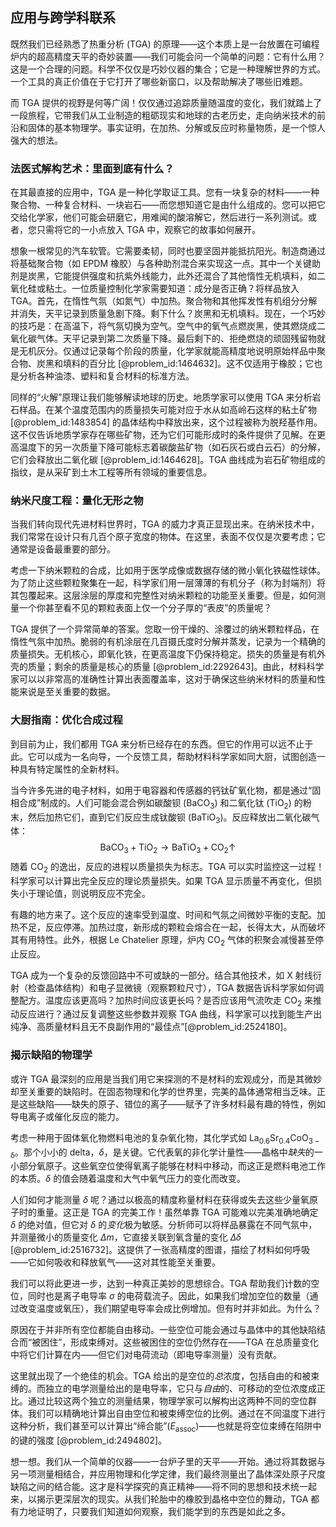 ## 应用与跨学科联系

既然我们已经熟悉了热重分析 (TGA) 的原理——这个本质上是一台放置在可编程炉内的超高精度天平的奇妙装置——我们可能会问一个简单的问题：它有什么用？这是一个合理的问题。科学不仅仅是巧妙仪器的集合；它是一种理解世界的方式。一个工具的真正价值在于它打开了哪些新窗口，以及帮助解决了哪些旧难题。

而 TGA 提供的视野是何等广阔！仅仅通过追踪质量随温度的变化，我们就踏上了一段旅程，它带我们从工业制造的粗砺现实和地球的古老历史，走向纳米技术的前沿和固体的基本物理学。事实证明，在加热、分解或反应时称量物质，是一个惊人强大的想法。

### 法医式解构艺术：里面到底有什么？

在其最直接的应用中，TGA 是一种化学取证工具。您有一块复杂的材料——一种聚合物、一种复合材料、一块岩石——而您想知道它是由什么组成的。您可以把它交给化学家，他们可能会研磨它，用难闻的酸溶解它，然后进行一系列测试。或者，您只需将它的一小点放入 TGA 中，观察它的故事如何展开。

想象一根常见的汽车软管。它需要柔韧，同时也要坚固并能抵抗阳光。制造商通过将基础聚合物（如 EPDM 橡胶）与各种助剂混合来实现这一点。其中一个关键助剂是炭黑，它能提供强度和抗紫外线能力，此外还混合了其他惰性无机填料，如二氧化硅或粘土。一位质量控制化学家需要知道：成分是否正确？将样品放入 TGA。首先，在惰性气氛（如氮气）中加热。聚合物和其他挥发性有机组分分解并消失，天平记录到质量急剧下降。剩下什么？炭黑和无机填料。现在，一个巧妙的技巧是：在高温下，将气氛切换为空气。空气中的氧气点燃炭黑，使其燃烧成二氧化碳气体。天平记录到第二次质量下降。最后剩下的、拒绝燃烧的顽固残留物就是无机灰分。仅通过记录每个阶段的质量，化学家就能高精度地说明原始样品中聚合物、炭黑和填料的百分比 [@problem_id:1464632]。这不仅适用于橡胶；它也是分析各种油漆、塑料和复合材料的标准方法。

同样的“火解”原理让我们能够解读地球的历史。地质学家可以使用 TGA 来分析岩石样品。在某个温度范围内的质量损失可能对应于水从如高岭石这样的粘土矿物 [@problem_id:1483854] 的晶体结构中释放出来，这个过程被称为脱羟基作用。这不仅告诉地质学家存在哪些矿物，还为它们可能形成时的条件提供了见解。在更高温度下的另一次质量下降可能标志着碳酸盐矿物（如石灰石或白云石）的分解，它们会释放出二氧化碳 [@problem_id:1464628]。TGA 曲线成为岩石矿物组成的指纹，是从采矿到土木工程等所有领域的重要信息。

### 纳米尺度工程：量化无形之物

当我们转向现代先进材料世界时，TGA 的威力才真正显现出来。在纳米技术中，我们常常在设计只有几百个原子宽度的物体。在这里，表面不仅仅是次要考虑；它通常是设备最重要的部分。

考虑一下纳米颗粒的合成，比如用于医学成像或数据存储的微小氧化铁磁性球体。为了防止这些颗粒聚集在一起，科学家们用一层薄薄的有机分子（称为封端剂）将其包覆起来。这层涂层的厚度和完整性对纳米颗粒的功能至关重要。但是，如何测量一个你甚至看不见的颗粒表面上仅一个分子厚的“表皮”的质量呢？

TGA 提供了一个异常简单的答案。您取一份干燥的、涂覆过的纳米颗粒样品，在惰性气氛中加热。脆弱的有机涂层在几百摄氏度时分解并蒸发，记录为一个精确的质量损失。无机核心，即氧化铁，在更高温度下仍保持稳定。损失的质量是有机外壳的质量；剩余的质量是核心的质量 [@problem_id:2292643]。由此，材料科学家可以以非常高的准确性计算出表面覆盖率，这对于确保这些纳米材料的质量和性能来说是至关重要的数据。

### 大厨指南：优化合成过程

到目前为止，我们都用 TGA 来分析已经存在的东西。但它的作用可以远不止于此。它可以成为一名向导，一个反馈工具，帮助材料科学家如同大厨，试图创造一种具有特定属性的全新材料。

当今许多先进的电子材料，如用于电容器和传感器的钙钛矿氧化物，都是通过“固相合成”制成的。人们可能会混合例如碳酸钡 ($\mathrm{BaCO_3}$) 和二氧化钛 ($\mathrm{TiO_2}$) 的粉末，然后加热它们，直到它们反应生成钛酸钡 ($\mathrm{BaTiO_3}$)。反应释放出二氧化碳气体：
$$ \mathrm{BaCO_3} + \mathrm{TiO_2} \rightarrow \mathrm{BaTiO_3} + \mathrm{CO_2} \uparrow $$
随着 $\mathrm{CO_2}$ 的逸出，反应的进程以质量损失为标志。TGA 可以实时监控这一过程！科学家可以计算出完全反应的理论质量损失。如果 TGA 显示质量不再变化，但损失小于理论值，则说明反应不完全。

有趣的地方来了。这个反应的速率受到温度、时间和气氛之间微妙平衡的支配。加热不足，反应停滞。加热过度，新形成的颗粒会熔合在一起，长得太大，从而破坏其有用特性。此外，根据 Le Chatelier 原理，炉内 $\mathrm{CO_2}$ 气体的积聚会减慢甚至停止反应。

TGA 成为一个复杂的反馈回路中不可或缺的一部分。结合其他技术，如 X 射线衍射（检查晶体结构）和电子显微镜（观察颗粒尺寸），TGA 数据告诉科学家如何调整配方。温度应该更高吗？加热时间应该更长吗？是否应该用气流吹走 $\mathrm{CO_2}$ 来推动反应进行？通过反复调整这些参数并观察 TGA 曲线，科学家可以找到能生产出纯净、高质量材料且无不良副作用的“最佳点”[@problem_id:2524180]。

### 揭示缺陷的物理学

或许 TGA 最深刻的应用是当我们用它来探测的不是材料的宏观成分，而是其微妙却至关重要的缺陷时。在固态物理和化学的世界里，完美的晶体通常相当乏味。正是这些缺陷——缺失的原子、错位的离子——赋予了许多材料最有趣的特性，例如导电离子或催化反应的能力。

考虑一种用于固体氧化物燃料电池的复杂氧化物，其化学式如 $\mathrm{La_{0.6}Sr_{0.4}CoO_{3-\delta}}$。那个小小的 delta，$\delta$，是关键。它代表氧的非化学计量性——晶格中*缺失*的一小部分氧原子。这些氧空位使得氧离子能够在材料中移动，而这正是燃料电池工作的本质。$\delta$ 的值会随着温度和大气中氧气压力的变化而改变。

人们如何才能测量 $\delta$ 呢？通过以极高的精度称量材料在获得或失去这些少量氧原子时的重量。这正是 TGA 的完美工作！虽然单靠 TGA 可能难以完美准确地确定 $\delta$ 的绝对值，但它对 $\delta$ 的*变化*极为敏感。分析师可以将样品暴露在不同气氛中，并测量微小的质量变化 $\Delta m$，它直接关联到氧含量的变化 $\Delta\delta$ [@problem_id:2516732]。这提供了一张高精度的图谱，描绘了材料如何呼吸——它如何吸收和释放氧气——这对其性能至关重要。

我们可以将此更进一步，达到一种真正美妙的思想综合。TGA 帮助我们计数的空位，同时也是离子电导率 $\sigma$ 的电荷载流子。因此，如果我们增加空位的数量（通过改变温度或氧压），我们期望电导率会成比例增加。但有时并非如此。为什么？

原因在于并非所有空位都能自由移动。一些空位可能会通过与晶体中的其他缺陷结合而“被困住”，形成束缚对。这些被困住的空位仍然存在——TGA 在总质量变化中将它们计算在内——但它们对电荷流动（即电导率测量）没有贡献。

这里就出现了一个绝佳的机会。TGA 给出的是空位的*总*浓度，包括自由的和被束缚的。而独立的电学测量给出的是电导率，它只与*自由*的、可移动的空位浓度成正比。通过比较这两个独立的测量结果，物理学家可以解构出这两种不同的空位群体。我们可以精确地计算出自由空位和被束缚空位的比例。通过在不同温度下进行这种分析，我们甚至可以计算出“缔合能”($E_{\mathrm{assoc}}$)——也就是将空位束缚在陷阱中的键的强度 [@problem_id:2494802]。

想一想。我们从一个简单的仪器——一台炉子里的天平——开始。通过将其数据与另一项测量相结合，并应用物理和化学定律，我们最终测量出了晶体深处原子尺度缺陷之间的结合能。这才是科学探究的真正精神——将不同的思想和技术统一起来，以揭示更深层次的现实。从我们轮胎中的橡胶到晶格中空位的舞动，TGA 都有力地证明了，只要我们知道如何观察，我们能学到的东西是如此之多。